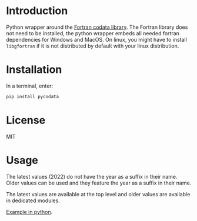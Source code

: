 
# Introduction

Python wrapper around the
[Fortran codata library](https://milanskocic.github.io/codata/ ).
The Fortran library does not need to be installed, the python wrapper embeds all needed fortran dependencies
for Windows and MacOS.
On linux, you might have to install `libgfortran` if it is not distributed by default with your linux distribution. 

# Installation

In a terminal, enter:

```python
pip install pycodata
```

# License

MIT


# Usage

The latest values (2022) do not have the year as a suffix in their name. Older values can be used and they feature the year as a suffix in their name.

The latest values are available at the top level and older values are available in dedicated modules.

[Example in python](https://milanskocic.github.io/codata/page/examples.html#python).
